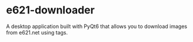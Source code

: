# e621-downloader

A desktop application built with PyQt6 that allows you to download images from e621.net using tags.
